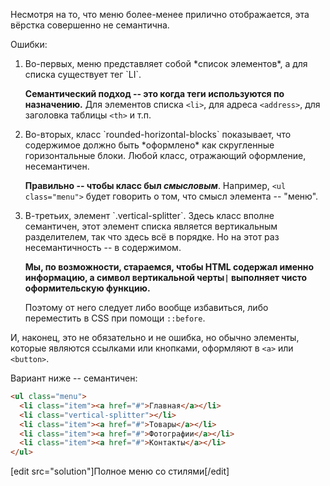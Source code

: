 Несмотря на то, что меню более-менее прилично отображается, эта вёрстка совершенно не семантична. 

Ошибки:
<ol>
<li>Во-первых, меню представляет собой *список элементов*, а для списка существует тег `LI`.

**Семантический подход -- это когда теги используются по назначению.** Для элементов списка `<li>`, для адреса `<address>`, для заголовка таблицы `<th>` и т.п.
</li>
<li>Во-вторых, класс `rounded-horizontal-blocks` показывает, что содержимое должно быть *оформлено* как скругленные горизонтальные блоки. Любой класс, отражающий оформление, несемантичен.

**Правильно -- чтобы класс был *смысловым***. Например, `<ul class="menu">` будет говорить о том, что смысл элемента -- "меню".</li>
<li>В-третьих, элемент `.vertical-splitter`. Здесь класс вполне семантичен, этот элемент списка является вертикальным разделителем, так что здесь всё в порядке. Но на этот раз несемантичность -- в содержимом. 

**Мы, по возможности, стараемся, чтобы HTML содержал именно информацию, а символ вертикальной черты`|` выполняет чисто оформительскую функцию.**

Поэтому от него следует либо вообще избавиться, либо переместить в CSS при помощи `::before`.</li>
</ol>

И, наконец, это не обязательно и не ошибка, но обычно элементы, которые являются ссылками или кнопками, оформляют в `<a>` или `<button>`. 

Вариант ниже -- семантичен:

```html
<ul class="menu">
  <li class="item"><a href="#">Главная</a></li>
  <li class="vertical-splitter"></li>
  <li class="item"><a href="#">Товары</a></li>
  <li class="item"><a href="#">Фотографии</a></li>
  <li class="item"><a href="#">Контакты</a></li>
</ul>
```

[edit src="solution"]Полное меню со стилями[/edit]